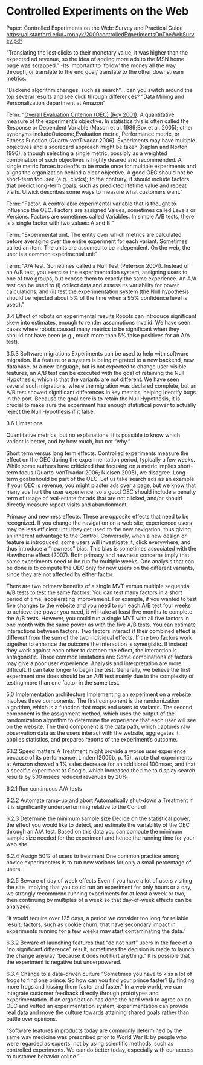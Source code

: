 # Controlled Experiments on the Web
	
Paper: Controlled Experiments on the Web: Survey and Practical Guide
https://ai.stanford.edu/~ronnyk/2009controlledExperimentsOnTheWebSurvey.pdf

“Translating the lost clicks to their monetary value, it was higher than the expected ad revenue, so the idea of adding more ads to the MSN home page was scrapped.”
-Its important to ‘follow’ the money all the way through, or translate to the end goal/ translate to the other downstream metrics.

“Backend algorithm changes, such as search”... can you switch around the top several results and see click through differences?
“Data Mining and Personalization department at Amazon“

Term: “[Overall Evaluation Criterion (OEC) (Roy 2001)](Term-OverallEvaluationCriterion.md). A quantitative measure of the experiment’s objective. In statistics this is often called the Response or Dependent Variable (Mason et al. 1989;Box et al. 2005); other synonyms includeOutcome,Evaluation metric, Performance metric, or Fitness Function (Quarto-vonTivadar 2006). Experiments may have multiple objectives and a scorecard approach might be taken (Kaplan and Norton 1996), although selecting a single metric, possibly as a weighted combination of such objectives is highly desired and recommended. A single metric forces tradeoffs to be made once for multiple experiments and aligns the organization behind a clear objective. A good OEC should not be short-term focused (e.g., clicks); to the contrary, it should include factors that predict long-term goals, such as predicted lifetime value and repeat visits. Ulwick describes some ways to measure what customers want.”

Term: “Factor. A controllable experimental variable that is thought to influence the OEC. Factors are assigned Values, sometimes called Levels or Versions. Factors are sometimes called Variables. In simple A/B tests, there is a single factor with two values: A and B.”

Term: “Experimental unit. The entity over which metrics are calculated before averaging over the entire experiment for each variant. Sometimes called an item. The units are assumed to be independent. On the web, the user is a common experimental unit”

Term: “A/A test. Sometimes called a Null Test (Peterson 2004). Instead of an A/B test, you exercise the experimentation system, assigning users to one of two groups, but expose them to exactly the same experience. An A/A test can be used to (i) collect data and assess its variability for power calculations, and (ii) test the experimentation system (the Null hypothesis should be rejected about 5% of the time when a 95% confidence level is used).”

3.4 Effect of robots on experimental results 
Robots can introduce significant skew into estimates, enough to render assumptions invalid. We have seen cases where robots caused many metrics to be significant when they should not have been (e.g., much more than 5% false positives for an A/A test).

3.5.3 Software migrations 
Experiments can be used to help with software migration. If a feature or a system is being migrated to a new backend, new database, or a new language, but is not expected to change user-visible features, an A/B test can be executed with the goal of retaining the Null Hypothesis, which is that the variants are not different. We have seen several such migrations, where the migration was declared complete, but an A/B test showed significant differences in key metrics, helping identify bugs in the port. Because the goal here is to retain the Null Hypothesis, it is crucial to make sure the experiment has enough statistical power to actually reject the Null Hypothesis if it false.

3.6 Limitations

Quantitative metrics, but no explanations. It is possible to know which variant is better, and by how much, but not “why.”

Short term versus long term effects. Controlled experiments measure the effect on the OEC during the experimentation period, typically a few weeks. While some authors have criticized that focusing on a metric implies short-term focus (Quarto-vonTivadar 2006; Nielsen 2005), we disagree. Long-term goalsshould be part of the OEC. Let us take search ads as an example. If your OEC is revenue, you might plaster ads over a page, but we know that many ads hurt the user experience, so a good OEC should include a penalty term of usage of real-estate for ads that are not clicked, and/or should directly measure repeat visits and abandonment.

Primacy and newness effects. These are opposite effects that need to be recognized. If you change the navigation on a web site, experienced users may be less efficient until they get used to the new navigation, thus giving an inherent advantage to the Control. Conversely, when a new design or feature is introduced, some users will investigate it, click everywhere, and thus introduce a “newness” bias. This bias is sometimes associated with the Hawthorne effect (2007). Both primacy and newness concerns imply that some experiments need to be run for multiple weeks. One analysis that can be done is to compute the OEC only for new users on the different variants, since they are not affected by either factor.

There are two primary benefits of a single MVT versus multiple sequential A/B tests to test the same factors: 
You can test many factors in a short period of time, accelerating improvement. For example, if you wanted to test five changes to the website and you need to run each A/B test four weeks to achieve the power you need, it will take at least five months to complete the A/B tests. However, you could run a single MVT with all five factors in one month with the same power as with the five A/B tests. 
You can estimate interactions between factors. Two factors interact if their combined effect is different from the sum of the two individual effects. If the two factors work together to enhance the outcome the interaction is synergistic. If instead they work against each other to dampen the effect, the interaction is antagonistic.
Three common limitations are:
Some combinations of factors may give a poor user experience.
Analysis and interpretation are more difficult.
It can take longer to begin the test. 
Generally, we believe the first experiment one does should be an A/B test mainly due to the complexity of testing more than one factor in the same test.

5.0 Implementation architecture 
Implementing an experiment on a website involves three components. The first component is the randomization algorithm, which is a function that maps end users to variants. The second component is the assignment method, which uses the output of the randomization algorithm to determine the experience that each user will see on the website. The third component is the data path, which captures raw observation data as the users interact with the website, aggregates it, applies statistics, and prepares reports of the experiment’s outcome.

6.1.2 Speed matters 
A Treatment might provide a worse user experience because of its performance. Linden (2006b, p. 15), wrote that experiments at Amazon showed a 1% sales decrease for an additional 100msec, and that a specific experiment at Google, which increased the time to display search results by 500 msecs reduced revenues by 20%

6.2.1 Run continuous A/A tests

6.2.2 Automate ramp-up and abort
Automatically shut-down a Treatment if it is significantly underperforming relative to the Control

6.2.3 Determine the minimum sample size 
Decide on the statistical power, the effect you would like to detect, and estimate the variability of the OEC through an A/A test. Based on this data you can compute the minimum sample size needed for the experiment and hence the running time for your web site.

6.2.4 Assign 50% of users to treatment One common practice among novice experimenters is to run new variants for only a small percentage of users.

6.2.5 Beware of day of week effects Even if you have a lot of users visiting the site, implying that you could run an experiment for only hours or a day, we strongly recommend running experiments for at least a week or two, then continuing by multiples of a week so that day-of-week effects can be analyzed.

“it would require over 125 days, a period we consider too long for reliable result; factors, such as cookie churn, that have secondary impact in experiments running for a few weeks may start contaminating the data.”

6.3.2 Beware of launching features that “do not hurt” users
In the face of a “no significant difference” result, sometimes the decision is made to launch the change anyway “because it does not hurt anything.” It is possible that the experiment is negative but underpowered.

6.3.4 Change to a data-driven culture
“Sometimes you have to kiss a lot of frogs to find one prince. So how can you find your prince faster? By finding more frogs and kissing them faster and faster.”
In a web world, we can integrate customer feedback directly through prototypes and experimentation. If an organization has done the hard work to agree on an OEC and vetted an experimentation system, experimentation can provide real data and move the culture towards attaining shared goals rather than battle over opinions.

“Software features in products today are commonly determined by the same way medicine was prescribed prior to World War II: by people who were regarded as experts, not by using scientific methods, such as controlled experiments. We can do better today, especially with our access to customer behavior online.”

